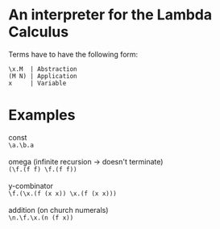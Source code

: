 # An interpreter for the Lambda Calculus
Terms have to have the following form:
```
\x.M  | Abstraction
(M N) | Application
x     | Variable
```

# Examples
const</br>
`\a.\b.a`</br>
</br>
omega (infinite recursion -> doesn't terminate)</br>
`(\f.(f f) \f.(f f))`</br>
</br>
y-combinator</br>
`\f.(\x.(f (x x)) \x.(f (x x)))`</br>
</br>
addition (on church numerals)</br>
`\n.\f.\x.(n (f x))`
